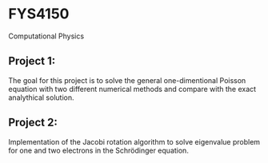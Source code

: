 # FYS4150
Computational Physics

## Project 1:
The goal for this project is to solve the general one-dimentional Poisson equation with
two different numerical methods and compare with the exact analythical solution.

## Project 2:
Implementation of the Jacobi rotation algorithm to solve eigenvalue problem for one and two electrons in the Schrödinger equation.
